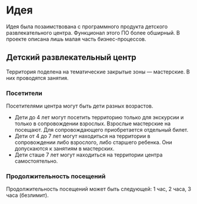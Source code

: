 # Идея
Идея была позаимствована с программного продукта детского развлекательного центра. Функционал этого ПО более обширный. В проекте описана лишь малая часть бизнес-процессов.

## Детский развлекательный центр
Территория поделена на тематические закрытые зоны — мастерские. В них проводятся занятия.

### Посетители
Посетителями центра могут быть дети разных возрастов. 
 - Дети до 4 лет могут посетить территорию только для экскурсии и только в сопровождении взрослых. Взрослые мастерские на посещают. Для сопровождающего приобретается отдельный билет.
 - Дети от 4 до 7 лет могут находиться на территории в сопровождении либо взрослого, либо старшего ребенка. Они допускаются к занятиям в мастерских.
 - Дети сташе 7 лет могут находиться на территории центра самостоятельно. 

### Продолжительность посещений
Продолжительность посещений может быть следующей: 1 час, 2 часа, 3 часа (безлимит).